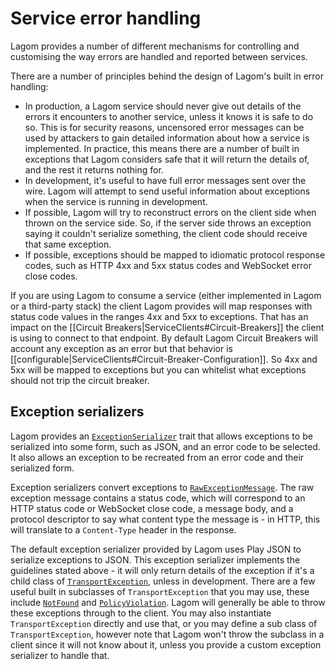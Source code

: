 # Service error handling

Lagom provides a number of different mechanisms for controlling and customising the way errors are handled and reported between services.

There are a number of principles behind the design of Lagom's built in error handling:

* In production, a Lagom service should never give out details of the errors it encounters to another service, unless it knows it is safe to do so.  This is for security reasons, uncensored error messages can be used by attackers to gain detailed information about how a service is implemented.  In practice, this means there are a number of built in exceptions that Lagom considers safe that it will return the details of, and the rest it returns nothing for.
* In development, it's useful to have full error messages sent over the wire.  Lagom will attempt to send useful information about exceptions when the service is running in development.
* If possible, Lagom will try to reconstruct errors on the client side when thrown on the service side.  So, if the server side throws an exception saying it couldn't serialize something, the client code should receive that same exception.
* If possible, exceptions should be mapped to idiomatic protocol response codes, such as HTTP 4xx and 5xx status codes and WebSocket error close codes.

If you are using Lagom to consume a service (either implemented in Lagom or a third-party stack) the client Lagom provides will map responses with status code values in the ranges 4xx and 5xx to exceptions. That has an impact on the [[Circuit Breakers|ServiceClients#Circuit-Breakers]] the client is using to connect to that endpoint. By default Lagom Circuit Breakers will account any exception as an error but that behavior is [[configurable|ServiceClients#Circuit-Breaker-Configuration]]. So 4xx and 5xx will be mapped to exceptions but you can whitelist what exceptions should not trip the circuit breaker.



## Exception serializers

Lagom provides an [`ExceptionSerializer`](api/com/lightbend/lagom/scaladsl/api/deser/ExceptionSerializer.html) trait that allows exceptions to be serialized into some form, such as JSON, and an error code to be selected.  It also allows an exception to be recreated from an error code and their serialized form.

Exception serializers convert exceptions to [`RawExceptionMessage`](api/com/lightbend/lagom/scaladsl/api/deser/RawExceptionMessage.html).  The raw exception message contains a status code, which will correspond to an HTTP status code or WebSocket close code, a message body, and a protocol descriptor to say what content type the message is - in HTTP, this will translate to a `Content-Type` header in the response.

The default exception serializer provided by Lagom uses Play JSON to serialize exceptions to JSON.  This exception serializer implements the guidelines stated above - it will only return details of the exception if it's a child class of [`TransportException`](api/com/lightbend/lagom/scaladsl/api/transport/TransportException.html), unless in development.  There are a few useful built in subclasses of `TransportException` that you may use, these include [`NotFound`](api/com/lightbend/lagom/scaladsl/api/transport/NotFound.html) and [`PolicyViolation`](api/com/lightbend/lagom/scaladsl/api/transport/PolicyViolation.html).  Lagom will generally be able to throw these exceptions through to the client.  You may also instantiate `TransportException` directly and use that, or you may define a sub class of `TransportException`, however note that Lagom won't throw the subclass in a client since it will not know about it, unless you provide a custom exception serializer to handle that.

